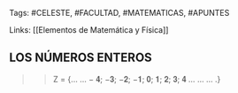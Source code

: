 Tags: #CELESTE, #FACULTAD, #MATEMATICAS, #APUNTES

Links: [[Elementos de Matemática y Física]]

## LOS NÚMEROS ENTEROS

> > Z = {… … − 𝟒; −𝟑; −𝟐; −𝟏; 𝟎; 𝟏; 𝟐; 𝟑; 𝟒 … … … .}